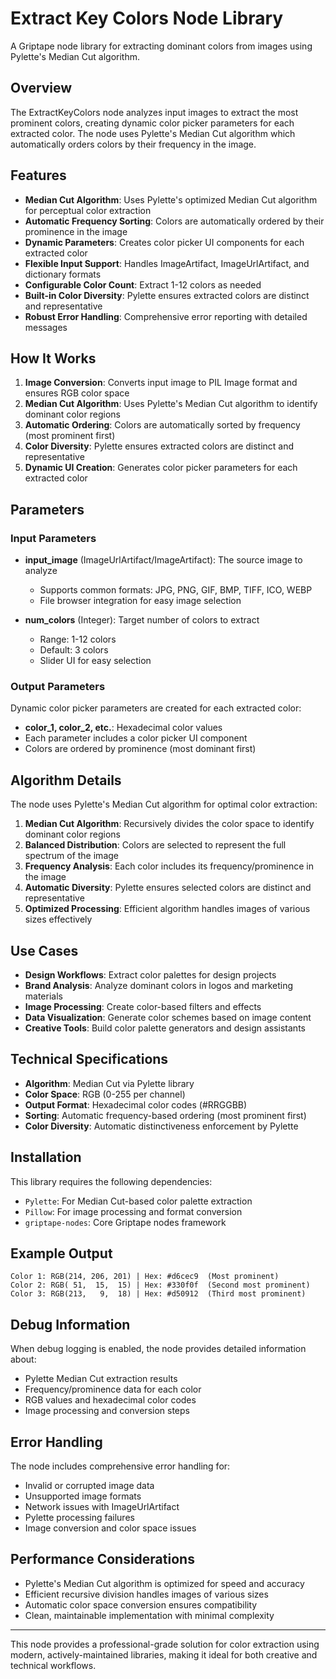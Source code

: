 # Extract Key Colors Node Library

A Griptape node library for extracting dominant colors from images using Pylette's Median Cut algorithm.

## Overview

The ExtractKeyColors node analyzes input images to extract the most prominent colors, creating dynamic color picker parameters for each extracted color. The node uses Pylette's Median Cut algorithm which automatically orders colors by their frequency in the image.

## Features

- **Median Cut Algorithm**: Uses Pylette's optimized Median Cut algorithm for perceptual color extraction
- **Automatic Frequency Sorting**: Colors are automatically ordered by their prominence in the image
- **Dynamic Parameters**: Creates color picker UI components for each extracted color
- **Flexible Input Support**: Handles ImageArtifact, ImageUrlArtifact, and dictionary formats
- **Configurable Color Count**: Extract 1-12 colors as needed
- **Built-in Color Diversity**: Pylette ensures extracted colors are distinct and representative
- **Robust Error Handling**: Comprehensive error reporting with detailed messages

## How It Works

1. **Image Conversion**: Converts input image to PIL Image format and ensures RGB color space
2. **Median Cut Algorithm**: Uses Pylette's Median Cut algorithm to identify dominant color regions
3. **Automatic Ordering**: Colors are automatically sorted by frequency (most prominent first)
4. **Color Diversity**: Pylette ensures extracted colors are distinct and representative
5. **Dynamic UI Creation**: Generates color picker parameters for each extracted color

## Parameters

### Input Parameters

- **input_image** (ImageUrlArtifact/ImageArtifact): The source image to analyze
  - Supports common formats: JPG, PNG, GIF, BMP, TIFF, ICO, WEBP
  - File browser integration for easy image selection

- **num_colors** (Integer): Target number of colors to extract
  - Range: 1-12 colors
  - Default: 3 colors
  - Slider UI for easy selection

### Output Parameters

Dynamic color picker parameters are created for each extracted color:
- **color_1, color_2, etc.**: Hexadecimal color values
- Each parameter includes a color picker UI component
- Colors are ordered by prominence (most dominant first)

## Algorithm Details

The node uses Pylette's Median Cut algorithm for optimal color extraction:

1. **Median Cut Algorithm**: Recursively divides the color space to identify dominant color regions
2. **Balanced Distribution**: Colors are selected to represent the full spectrum of the image
3. **Frequency Analysis**: Each color includes its frequency/prominence in the image
4. **Automatic Diversity**: Pylette ensures selected colors are distinct and representative
5. **Optimized Processing**: Efficient algorithm handles images of various sizes effectively

## Use Cases

- **Design Workflows**: Extract color palettes for design projects
- **Brand Analysis**: Analyze dominant colors in logos and marketing materials
- **Image Processing**: Create color-based filters and effects
- **Data Visualization**: Generate color schemes based on image content
- **Creative Tools**: Build color palette generators and design assistants

## Technical Specifications

- **Algorithm**: Median Cut via Pylette library
- **Color Space**: RGB (0-255 per channel)
- **Output Format**: Hexadecimal color codes (#RRGGBB)
- **Sorting**: Automatic frequency-based ordering (most prominent first)
- **Color Diversity**: Automatic distinctiveness enforcement by Pylette

## Installation

This library requires the following dependencies:
- `Pylette`: For Median Cut-based color palette extraction
- `Pillow`: For image processing and format conversion
- `griptape-nodes`: Core Griptape nodes framework

## Example Output

```
Color 1: RGB(214, 206, 201) | Hex: #d6cec9  (Most prominent)
Color 2: RGB( 51,  15,  15) | Hex: #330f0f  (Second most prominent)  
Color 3: RGB(213,   9,  18) | Hex: #d50912  (Third most prominent)
```

## Debug Information

When debug logging is enabled, the node provides detailed information about:
- Pylette Median Cut extraction results
- Frequency/prominence data for each color
- RGB values and hexadecimal color codes
- Image processing and conversion steps

## Error Handling

The node includes comprehensive error handling for:
- Invalid or corrupted image data
- Unsupported image formats
- Network issues with ImageUrlArtifact
- Pylette processing failures
- Image conversion and color space issues

## Performance Considerations

- Pylette's Median Cut algorithm is optimized for speed and accuracy
- Efficient recursive division handles images of various sizes
- Automatic color space conversion ensures compatibility
- Clean, maintainable implementation with minimal complexity

---

This node provides a professional-grade solution for color extraction using modern, actively-maintained libraries, making it ideal for both creative and technical workflows.
